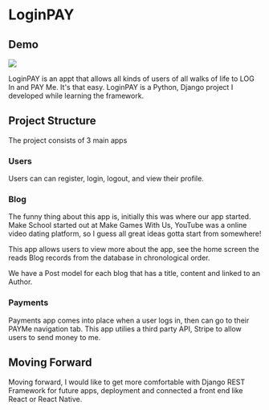 # LoginPAY


## Demo
![](demo.gif)


LoginPAY is an appt that allows all kinds of users of all walks of life to LOG In and PAY Me. It's that easy. LoginPAY is a Python, Django project I developed while learning the framework.

## Project Structure

The project consists of 3 main apps

### Users

Users can can register, login, logout, and view their profile.

### Blog

The funny thing about this app is, initially this was where our app started. Make School started out at Make Games With Us, YouTube was a online video dating platform, so I guess all great ideas gotta start from somewhere!

This app allows users to view more about the app, see the home screen the reads Blog records from the database in chronological order.

We have a Post model for each blog that  has a title, content and linked to an Author.

### Payments

Payments app comes into place when a user logs in, then can go to their PAYMe navigation tab. This app utilies a third party API, Stripe to allow users to send money to me.

## Moving Forward

Moving forward, I would like to get more comfortable with Django REST Framework for future apps, deployment and connected a front end like React or React Native.
